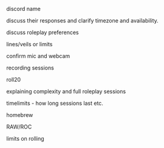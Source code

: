
discord name

discuss their responses and clarify timezone and availability. 

discuss roleplay preferences

lines/veils or limits

confirm mic and webcam

recording sessions

roll20

explaining complexity and full roleplay sessions

timelimits - how long sessions last etc. 

homebrew

RAW/ROC

limits on rolling
